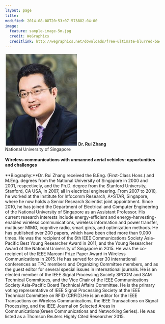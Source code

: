 ```yaml
---
layout: page
title: 
modified: 2014-08-08T20:53:07.573882-04:00
image:
  feature: sample-image-5n.jpg
  credit: WeGraphics
  creditlink: http://wegraphics.net/downloads/free-ultimate-blurred-background-pack/
---
```


![](https://github.com/maxxx437/hsrcom2016/blob/gh-pages/images/RuiZhang.JPG)
**Dr. Rui Zhang**<br>
National University of Singapore
<br>
<br>
**Wireless communications with unmanned aerial vehicles: opportunities and challenges**
<br>
<br>
**Biography:**Dr. Rui Zhang received the B.Eng. (First-Class Hons.) and M.Eng. degrees from the National University of Singapore in 2000 and 2001, respectively, and the Ph.D. degree from the Stanford University, Stanford, CA USA, in 2007, all in electrical engineering. From 2007 to 2010, he worked at the Institute for Infocomm Research, A*STAR, Singapore, where he now holds a Senior Research Scientist joint appointment. Since 2010, he has joined the Department of Electrical and Computer Engineering of the National University of Singapore as an Assistant Professor. His current research interests include energy-efficient and energy-harvesting-enabled wireless communications, wireless information and power transfer, multiuser MIMO, cognitive radio, smart girds, and optimization methods. He has published over 200 papers, which have been cited more than 9,000 times. He was the recipient of the 6th IEEE Communications Society Asia-Pacific Best Young Researcher Award in 2011, and the Young Researcher Award of the National University of Singapore in 2015. He was the co-recipient of the IEEE Marconi Prize Paper Award in Wireless Communications in 2015. He has served for over 30 international conferences as TPC members and Organizing Committee members, and as the guest editor for several special issues in international journals. He is an elected member of the IEEE Signal Processing Society SPCOM and SAM Technical Committees, and the Vice Chair of the IEEE Communications Society Asia-Pacific Board Technical Affairs Committee. He is the primary voting representative of IEEE Signal Processing Society at the IEEE Technical Committee on RFID (CRFID).He is an editor for the IEEE Transactions on Wireless Communications, the IEEE Transactions on Signal Processing, and the IEEE Journal on Selected Areas in Communications(Green Communications and Networking Series). He was listed as a Thomson Reuters Highly Cited Researcher 2015. 
